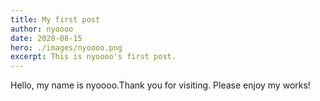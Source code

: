 ```yaml
---
title: My first post
author: nyoooo
date: 2020-08-15
hero: ./images/nyoooo.png
excerpt: This is nyoooo's first post.
---
```


Hello, my name is nyoooo.Thank you for visiting. Please enjoy my works!